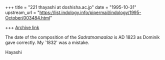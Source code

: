 +++
title = "221 thayashi at doshisha.ac.jp"
date = "1995-10-31"
upstream_url = "https://list.indology.info/pipermail/indology/1995-October/003484.html"

+++
[Archive link](https://list.indology.info/pipermail/indology/1995-October/003484.html)

The date of the composition of the _Sadratnamaalaa_ is AD 1823 as Dominik
gave correctly.  My `1832' was a mistake.

Hayashi






